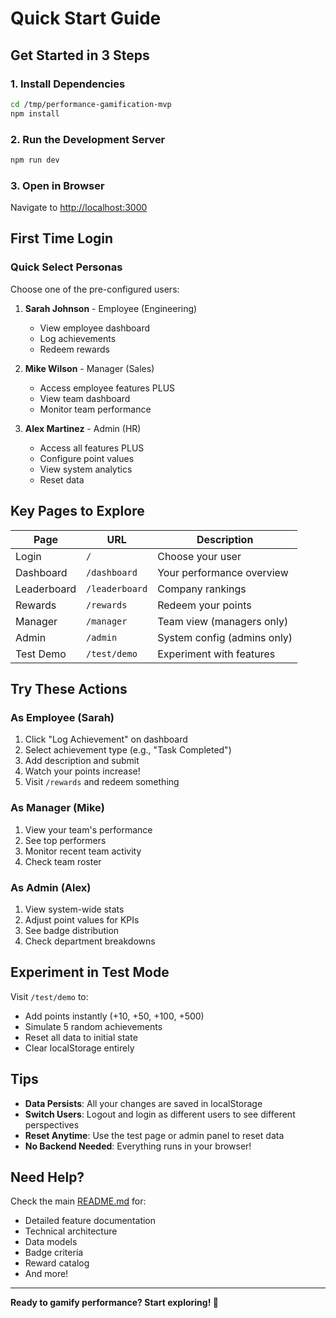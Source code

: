 # Quick Start Guide

## Get Started in 3 Steps

### 1. Install Dependencies
```bash
cd /tmp/performance-gamification-mvp
npm install
```

### 2. Run the Development Server
```bash
npm run dev
```

### 3. Open in Browser
Navigate to [http://localhost:3000](http://localhost:3000)

## First Time Login

### Quick Select Personas
Choose one of the pre-configured users:

1. **Sarah Johnson** - Employee (Engineering)
   - View employee dashboard
   - Log achievements
   - Redeem rewards
   
2. **Mike Wilson** - Manager (Sales)
   - Access employee features PLUS
   - View team dashboard
   - Monitor team performance
   
3. **Alex Martinez** - Admin (HR)
   - Access all features PLUS
   - Configure point values
   - View system analytics
   - Reset data

## Key Pages to Explore

| Page | URL | Description |
|------|-----|-------------|
| Login | `/` | Choose your user |
| Dashboard | `/dashboard` | Your performance overview |
| Leaderboard | `/leaderboard` | Company rankings |
| Rewards | `/rewards` | Redeem your points |
| Manager | `/manager` | Team view (managers only) |
| Admin | `/admin` | System config (admins only) |
| Test Demo | `/test/demo` | Experiment with features |

## Try These Actions

### As Employee (Sarah)
1. Click "Log Achievement" on dashboard
2. Select achievement type (e.g., "Task Completed")
3. Add description and submit
4. Watch your points increase!
5. Visit `/rewards` and redeem something

### As Manager (Mike)
1. View your team's performance
2. See top performers
3. Monitor recent team activity
4. Check team roster

### As Admin (Alex)
1. View system-wide stats
2. Adjust point values for KPIs
3. See badge distribution
4. Check department breakdowns

## Experiment in Test Mode

Visit `/test/demo` to:
- Add points instantly (+10, +50, +100, +500)
- Simulate 5 random achievements
- Reset all data to initial state
- Clear localStorage entirely

## Tips

- **Data Persists**: All your changes are saved in localStorage
- **Switch Users**: Logout and login as different users to see different perspectives
- **Reset Anytime**: Use the test page or admin panel to reset data
- **No Backend Needed**: Everything runs in your browser!

## Need Help?

Check the main [README.md](./README.md) for:
- Detailed feature documentation
- Technical architecture
- Data models
- Badge criteria
- Reward catalog
- And more!

---

**Ready to gamify performance? Start exploring! 🚀**

